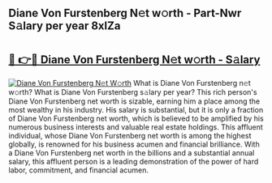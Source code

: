 ## Diane Von Furstenberg N𝚎t w𝚘rth - Part-Nwr S𝚊lary per year 8xlZa

# <h2><a href="http://gc1luc.nevu.top/?p=Diane+Von+Furstenberg">🔗 👉🔴 Diane Von Furstenberg N𝚎t w𝚘rth - S𝚊lary</a></h2>

[![Diane Von Furstenberg N𝚎t W𝚘rth](https://i.imgur.com/Oavwk0R.jpeg)](http://gc1luc.nevu.top/?p=Diane+Von+Furstenberg)
What is Diane Von Furstenberg n𝚎t w𝚘rth? What is Diane Von Furstenberg s𝚊lary per year?
This rich person's Diane Von Furstenberg net worth is sizable, earning him a place among the most wealthy in his industry. His salary is substantial, but it is only a fraction of Diane Von Furstenberg net worth, which is believed to be amplified by his numerous business interests and valuable real estate holdings. This affluent individual, whose Diane Von Furstenberg net worth is among the highest globally, is renowned for his business acumen and financial brilliance. With a Diane Von Furstenberg net worth in the billions and a substantial annual salary, this affluent person is a leading demonstration of the power of hard labor, commitment, and financial acumen.
